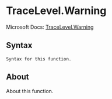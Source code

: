 ---
---

# TraceLevel.Warning

Microsoft Docs: [TraceLevel.Warning](https://docs.microsoft.com/en-us/powerquery-m/tracelevel-warning)

## Syntax

```
Syntax for this function.
```

## About

About this function.

